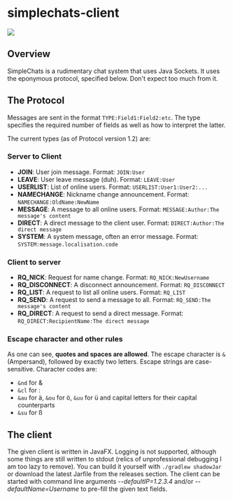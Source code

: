 # simplechats-client
![](https://img.shields.io/github/v/release/antifuse/simplechats-client)
## Overview
SimpleChats is a rudimentary chat system that uses Java Sockets. It uses the eponymous protocol, specified below. Don't expect too much from it.
## The Protocol
Messages are sent in the format `TYPE:Field1:Field2:etc`. The type specifies the required number of fields as well as how to interpret the latter. 

The current types (as of Protocol version 1.2) are:
### Server to Client
* **JOIN**: User join message. Format: `JOIN:User`
* **LEAVE**: User leave message (duh). Format: `LEAVE:User`
* **USERLIST**: List of online users. Format: `USERLIST:User1:User2:...`
* **NAMECHANGE**: Nickname change announcement. Format: `NAMECHANGE:OldName:NewName`
* **MESSAGE**: A message to all online users. Format: `MESSAGE:Author:The message's content`
* **DIRECT**: A direct message to the client user. Format: `DIRECT:Author:The direct message`
* **SYSTEM**: A system message, often an error message. Format: `SYSTEM:message.localisation.code`
### Client to server
* **RQ_NICK**: Request for name change. Format: `RQ_NICK:NewUsername`
* **RQ_DISCONNECT**: A disconnect announcement. Format: `RQ_DISCONNECT`
* **RQ_LIST**: A request to list all online users. Format: `RQ_LIST`
* **RQ_SEND**: A request to send a message to all. Format: `RQ_SEND:The message's content`
* **RQ_DIRECT**: A request to send a direct message. Format: `RQ_DIRECT:RecipientName:The direct message`

### Escape character and other rules
As one can see, **quotes and spaces are allowed**. The escape character is `&` (Ampersand), followed by exactly two letters. Escape strings are case-sensitive. Character codes are:
* `&nd` for &
* `&cl` for :
* `&au` for ä, `&ou` for ö, `&uu` for ü and capital letters for their capital counterparts
* `&su` for ß

## The client
The given client is written in JavaFX. Logging is not supported, although some things are still written to stdout (relics of unprofessional debugging I am too lazy to remove).
You can build it yourself with `./gradlew shadowJar` or download the latest Jarfile from the releases section. The client can be started with command line arguments *--defaultIP=1.2.3.4* and/or *--defaultName=Username* to pre-fill the given text fields.
